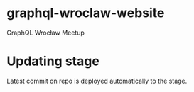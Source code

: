# graphql-wroclaw-website

GraphQL Wrocław Meetup


# Updating stage

Latest commit on repo is deployed automatically to the stage.